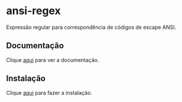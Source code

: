 # ansi-regex

Expressão regular para correspondência de códigos de escape ANSI.

## Documentação

Clique [aqui](https://github.com/chalk/ansi-regex) para ver a documentação.

## Instalação

Clique [aqui](https://www.npmjs.com/package/ansi-regex) para fazer a instalação.
